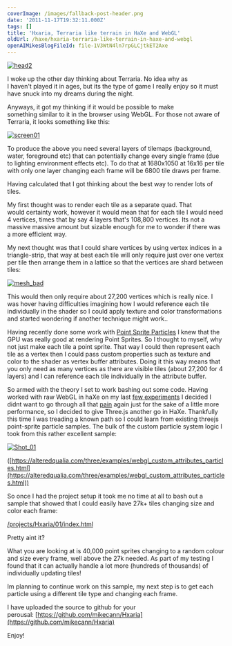 ```yaml
---
coverImage: /images/fallback-post-header.png
date: '2011-11-17T19:32:11.000Z'
tags: []
title: 'Hxaria, Terraria like terrain in HaXe and WebGL'
oldUrl: /haxe/hxaria-terraria-like-terrain-in-haxe-and-webgl
openAIMikesBlogFileId: file-1V3WtN4ln7rpGLCjtkET2Axe
---
```


[![](/wp-content/uploads/2011/11/head2.jpg "head2")](/wp-content/uploads/2011/11/head2.jpg)

I woke up the other day thinking about Terraria. No idea why as I haven't played it in ages, but its the type of game I really enjoy so it must have snuck into my dreams during the night.

<!-- more -->

Anyways, it got my thinking if it would be possible to make something similar to it in the browser using WebGL. For those not aware of Terraria, it looks something like this:

[![](/wp-content/uploads/2011/11/screen01.jpg "screen01")](/wp-content/uploads/2011/11/screen01.jpg)

To produce the above you need several layers of tilemaps (background, water, foreground etc) that can potentially change every single frame (due to lighting environment effects etc). To do that at 1680x1050 at 16x16 per tile with only one layer changing each frame will be 6800 tile draws per frame.

Having calculated that I got thinking about the best way to render lots of tiles.

My first thought was to render each tile as a separate quad. That would certainty work, however it would mean that for each tile I would need 4 vertices, times that by say 4 layers that's 108,800 vertices. Its not a massive massive amount but sizable enough for me to wonder if there was a more efficient way.

My next thought was that I could share vertices by using vertex indices in a triangle-strip, that way at best each tile will only require just over one vertex per tile then arrange them in a lattice so that the vertices are shard between tiles:

[![](/wp-content/uploads/2011/11/mesh_bad.png "mesh_bad")](/wp-content/uploads/2011/11/mesh_bad.png)

This would then only require about 27,200 vertices which is really nice. I was hover having difficulties imagining how I would reference each tile individually in the shader so I could apply texture and color transformations and started wondering if another technique might work..

Having recently done some work with [Point Sprite Particles](/posts/terrainicles-webgl-haxe/) I knew that the GPU was really good at rendering Point Sprites. So I thought to myself, why not just make each tile a point sprite. That way I could then represent each tile as a vertex then I could pass custom properties such as texture and color to the shader as vertex buffer attributes. Doing it this way means that you only need as many vertices as there are visible tiles (about 27,200 for 4 layers) and I can reference each tile individually in the attribute buffer.

So armed with the theory I set to work bashing out some code. Having worked with raw WebGL in haXe on my last [few experiments](/posts/gpu-state-preserving-particle-systems-with-webgl-haxe/) I decided I didnt want to go through all that [pain](/posts/why-developing-for-webgl-sucks/) again just for the sake of a little more performance, so I decided to give Three.js another go in HaXe. Thankfully this time I was treading a known path so I could learn from existing threejs point-sprite particle samples. The bulk of the custom particle system logic I took from this rather excellent sample:

[![](/wp-content/uploads/2011/11/Shot_01.png "Shot_01")](https://alteredqualia.com/three/examples/webgl_custom_attributes_particles.html)

([https://alteredqualia.com/three/examples/webgl_custom_attributes_particles.html](https://alteredqualia.com/three/examples/webgl_custom_attributes_particles.html))

So once I had the project setup it took me no time at all to bash out a sample that showed that I could easily have 27k+ tiles changing size and color each frame:

[/projects/Hxaria/01/index.html](/projects/Hxaria/01/index.html)

Pretty aint it?

What you are looking at is 40,000 point sprites changing to a random colour and size every frame, well above the 27k needed. As part of my testing I found that it can actually handle a lot more (hundreds of thousands) of individually updating tiles!

Im planning to continue work on this sample, my next step is to get each particle using a different tile type and changing each frame.

I have uploaded the source to github for your perousal: [https://github.com/mikecann/Hxaria](https://github.com/mikecann/Hxaria)

Enjoy!
